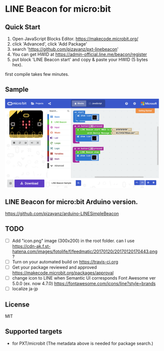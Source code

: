 # LINE Beacon for micro:bit

## Quick Start

1. Open JavaScript Blocks Editor. https://makecode.microbit.org/
1. click 'Advanced', click 'Add Package'
1. search 'https://github.com/pizayanz/pxt-linebeacon'
1. You can get HWID at https://admin-official.line.me/beacon/register
1. put block 'LINE Beacon start' and copy & paste your HWID (5 bytes hex). 

first compile takes few minutes.

## Sample

![Sample](./docs/LINEBeaconSample.png "Sample")

## LINE Beacon for micro:bit Arduino version.

https://github.com/pizayanz/arduino-LINESimpleBeacon

## TODO

- [ ] Add "icon.png" image (300x200) in the root folder. can I use https://cdn-ak.f.st-hatena.com/images/fotolife/f/feedmatic/20170120/20170120170443.png ?
- [ ] Turn on your automated build on https://travis-ci.org
- [ ] Get your package reviewed and approved https://makecode.microbit.org/packages/approval
- [ ] change icon to LINE when Semantic UI corresponds Font Awesome ver 5.0.0 (ex. now 4.7.0) https://fontawesome.com/icons/line?style=brands
- [ ] localize ja-jp

## License

MIT

## Supported targets

* for PXT/microbit
(The metadata above is needed for package search.)

